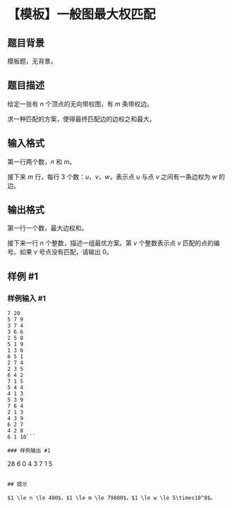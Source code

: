 # 【模板】一般图最大权匹配

## 题目背景

模板题，无背景。

## 题目描述

给定一张有 $n$ 个顶点的无向带权图，有 $m$ 条带权边。

求一种匹配的方案，使得最终匹配边的边权之和最大。

## 输入格式

第一行两个数，$n$ 和 $m$。

接下来 $m$ 行，每行 $3$ 个数：$u$，$v$，$w$，表示点 $u$ 与点 $v$ 之间有一条边权为 $w$ 的边。

## 输出格式

第一行一个数，最大边权和。

接下来一行 $n$ 个整数，描述一组最优方案。第 $v$ 个整数表示点 $v$ 匹配的点的编号。如果 $v$ 号点没有匹配，请输出 0。

## 样例 #1

### 样例输入 #1
```
7 20
5 7 9
3 7 4
3 6 6
2 5 8
5 1 9
1 3 6
6 5 1
2 7 4
2 3 5
6 4 2
7 1 5
5 4 4
4 1 3
5 3 9
7 6 4
2 1 3
4 3 9
6 2 7
4 2 8
6 1 10```

### 样例输出 #1

```
28
6 0 4 3 7 1 5
```

## 提示

$1 \le n \le 400$，$1 \le m \le 79800$，$1 \le w \le 5\times10^8$。
